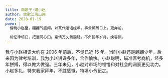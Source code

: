 ```yaml
---
title: 南歌子·赠小赵
author: 放歌江海山阙
date: 2020-01-19
poem: |
  傍晚小赵至，翩翩气度闲。以茶代酒话经年。事业蒸蒸日上，更奔前。

  相忆律培日，把酒润心田。豪情万丈舞蹁跹。不负韶华岁月，换容颜。
---
```


我与小赵相识大约在 2006 年前后，不觉已近 15 年。当时小赵还是翩翩少年，后来因为律考培训，我为小赵讲课多年，合作愉快。小赵聪明，瞄准医考商机，经多年拼搏，得以做大做强。三年未见，小赵对市场的领悟和对社会的洞察更见功力。小赵多礼，特来我家拜年，不胜感慨，特填小令记之。
